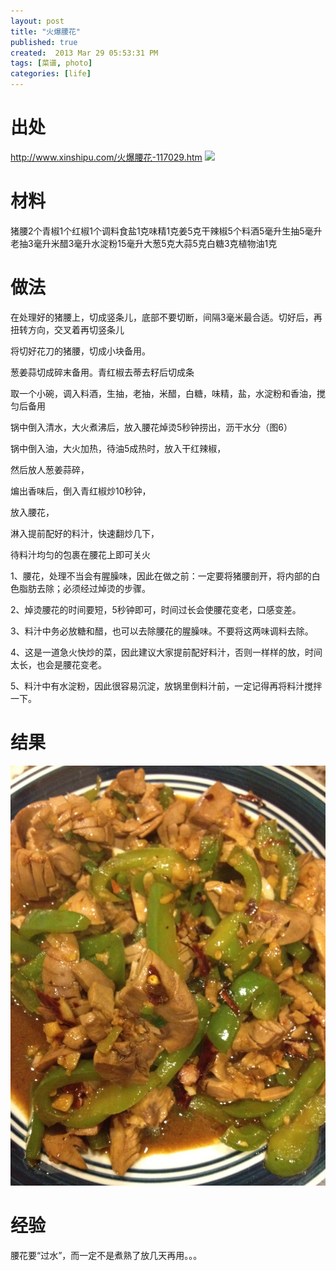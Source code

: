 ```yaml
---
layout: post
title: "火爆腰花"
published: true
created:  2013 Mar 29 05:53:31 PM
tags: [菜谱, photo]
categories: [life]
---
```


# 出处

<http://www.xinshipu.com/火爆腰花-117029.htm>
![](http://xinshipu.cn/20110903/smallImage1/1315032806618.jpg)

# 材料

猪腰2个青椒1个红椒1个调料食盐1克味精1克姜5克干辣椒5个料酒5毫升生抽5毫升老抽3毫升米醋3毫升水淀粉15毫升大葱5克大蒜5克白糖3克植物油1克

# 做法

 在处理好的猪腰上，切成竖条儿，底部不要切断，间隔3毫米最合适。切好后，再扭转方向，交叉着再切竖条儿 

 将切好花刀的猪腰，切成小块备用。

 葱姜蒜切成碎末备用。青红椒去蒂去籽后切成条 

 取一个小碗，调入料酒，生抽，老抽，米醋，白糖，味精，盐，水淀粉和香油，搅匀后备用 

 锅中倒入清水，大火煮沸后，放入腰花焯烫5秒钟捞出，沥干水分（图6） 

 锅中倒入油，大火加热，待油5成热时，放入干红辣椒，

 然后放人葱姜蒜碎，
 
 煸出香味后，倒入青红椒炒10秒钟，

 放入腰花，

 淋入提前配好的料汁，快速翻炒几下，

 待料汁均匀的包裹在腰花上即可关火 

 1、腰花，处理不当会有腥臊味，因此在做之前：一定要将猪腰剖开，将内部的白色脂肪去除；必须经过焯烫的步骤。 

 2、焯烫腰花的时间要短，5秒钟即可，时间过长会使腰花变老，口感变差。 

 3、料汁中务必放糖和醋，也可以去除腰花的腥臊味。不要将这两味调料去除。 

 4、这是一道急火快炒的菜，因此建议大家提前配好料汁，否则一样样的放，时间太长，也会是腰花变老。 

 5、料汁中有水淀粉，因此很容易沉淀，放锅里倒料汁前，一定记得再将料汁搅拌一下。


# 结果
![huobaoyaohua](/images/huobaoyaohua-1024x768.JPG "huobaoyaohua")

# 经验

腰花要“过水”，而一定不是煮熟了放几天再用。。。

